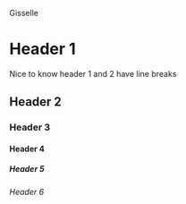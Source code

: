 Gisselle
# Header 1
  Nice to know header 1 and 2 have line breaks
## Header 2
### Header 3
#### Header 4
##### Header 5
###### Header 6
